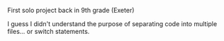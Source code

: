 First solo project back in 9th grade (Exeter)

I guess I didn't understand the purpose of separating code into multiple files... or switch statements.
